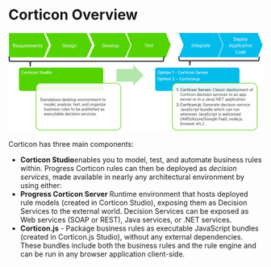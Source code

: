 # Corticon Overview

![Corticon Components](docs/assets/corticonServerVsJs.png)

Corticon has three main components:

- **Corticon Studio**enables you to model, test, and automate business rules within. Progress Corticon rules can then be deployed as *decision services*, made available in nearly any architectural environment by using either:
- **Progress Corticon Server** Runtime environment that hosts deployed rule models (created in Corticon Studio), exposing them as Decision Services to the external world. Decision Services can be exposed as Web services (SOAP or REST), Java services, or .NET services.
- **Corticon.js** - Package business rules as executable JavaScript bundles (created in Corticon.js Studio), without any external dependencies. These bundles include both the business rules and the rule engine and can be run in any browser application client-side.


